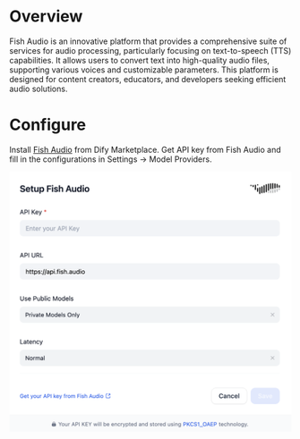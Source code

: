 # Overview
Fish Audio is an innovative platform that provides a comprehensive suite of services for audio processing, particularly focusing on text-to-speech (TTS) capabilities. It allows users to convert text into high-quality audio files, supporting various voices and customizable parameters. This platform is designed for content creators, educators, and developers seeking efficient audio solutions.

# Configure
Install [Fish Audio](https://fish.audio/go-api/) from Dify Marketplace. Get API key from Fish Audio and fill in the configurations in Settings -> Model Providers.

![](_assets/fishaudio.PNG)